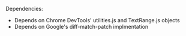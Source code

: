 Dependencies:
- Depends on Chrome DevTools' utilities.js and TextRange.js objects
- Depends on Google's diff-match-patch implmentation
